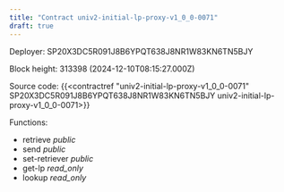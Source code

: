 ```yaml
---
title: "Contract univ2-initial-lp-proxy-v1_0_0-0071"
draft: true
---
```

Deployer: SP20X3DC5R091J8B6YPQT638J8NR1W83KN6TN5BJY


 



Block height: 313398 (2024-12-10T08:15:27.000Z)

Source code: {{<contractref "univ2-initial-lp-proxy-v1_0_0-0071" SP20X3DC5R091J8B6YPQT638J8NR1W83KN6TN5BJY univ2-initial-lp-proxy-v1_0_0-0071>}}

Functions:

* retrieve _public_
* send _public_
* set-retriever _public_
* get-lp _read_only_
* lookup _read_only_
